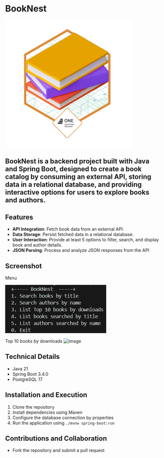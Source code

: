 # BookNest  
![alt text](./src/main/resources/assets/badge%20literalura.png)

BookNest is a backend project built with **Java** and **Spring Boot**, designed to create a book catalog by consuming an external API, storing data in a relational database, and providing interactive options for users to explore books and authors.
---

## Features  

- **API Integration**: Fetch book data from an external API.  
- **Data Storage**: Persist fetched data in a relational database.  
- **User Interaction**: Provide at least 5 options to filter, search, and display book and author details.  
- **JSON Parsing**: Process and analyze JSON responses from the API

## Screenshot
Menu

![alt text](./src/main/resources/assets/menu.png)

Top 10 books by downloads
![image](https://github.com/user-attachments/assets/66c6a679-6e8e-4614-b9db-fab4fecf9752)

## Technical Details

* Java 21
* Spring Boot 3.4.0
* PostgreSQL 17

## Installation and Execution

1. Clone the repository
2. Install dependencies using Maven
3. Configure the database connection by properties
4. Run the application using `./mvnw spring-boot:run` 

## Contributions and Collaboration

* Fork the repository and submit a pull request

